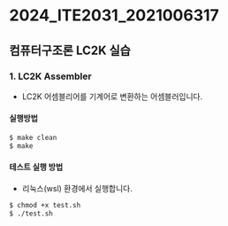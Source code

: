 # 2024_ITE2031_2021006317

## 컴퓨터구조론 LC2K 실습

### 1. LC2K Assembler
- LC2K 어셈블리어를 기계어로 변환하는 어셈블러입니다.

#### 실행방법
```bash
$ make clean
$ make
```

#### 테스트 실행 방법
- 리눅스(wsl) 환경에서 실행합니다.
```bash
$ chmod +x test.sh
$ ./test.sh
```